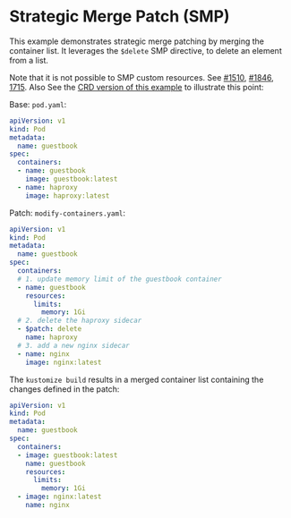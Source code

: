 # Strategic Merge Patch (SMP)

This example demonstrates strategic merge patching by merging the container list.
It leverages the `$delete` SMP directive, to delete an element from a list.

Note that it is not possible to SMP custom resources.
See [#1510](https://github.com/kubernetes-sigs/kustomize/issues/1510),
[#1846](https://github.com/kubernetes-sigs/kustomize/issues/1846),
[1715](https://github.com/kubernetes-sigs/kustomize/issues/1715).
Also See the
[CRD version of this example](../strategic-merge-patch-crd-fail)
to illustrate this point: 

Base: `pod.yaml`:
```yaml
apiVersion: v1
kind: Pod
metadata:
  name: guestbook
spec:
  containers:
  - name: guestbook
    image: guestbook:latest
  - name: haproxy
    image: haproxy:latest
```

Patch: `modify-containers.yaml`:
```yaml
apiVersion: v1
kind: Pod
metadata:
  name: guestbook
spec:
  containers:
  # 1. update memory limit of the guestbook container
  - name: guestbook
    resources:
      limits:
        memory: 1Gi
  # 2. delete the haproxy sidecar
  - $patch: delete
    name: haproxy
  # 3. add a new nginx sidecar
  - name: nginx
    image: nginx:latest
```

The `kustomize build` results in a merged container list containing the changes
defined in the patch:

```yaml
apiVersion: v1
kind: Pod
metadata:
  name: guestbook
spec:
  containers:
  - image: guestbook:latest
    name: guestbook
    resources:
      limits:
        memory: 1Gi
  - image: nginx:latest
    name: nginx
```